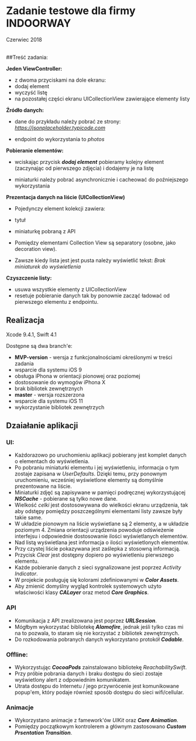 # Zadanie testowe dla firmy **INDOORWAY**
Czerwiec 2018  
<br> 

##Treść zadania:

**Jeden ViewController:**

* z dwoma przyciskami na dole ekranu:
 * dodaj element
 * wyczyść listę
* na pozostałej części ekranu UICollectionView zawierające elementy listy

**Źródło danych:**

* dane do przykładu należy pobrać ze strony: *https://jsonplaceholder.typicode.com*
- endpoint do wykorzystania to *photos*

**Pobieranie elementów:**

* wciskając przycisk ***dodaj element*** pobieramy kolejny element (zaczynając od pierwszego zdjęcia) i dodajemy je na listę
- miniaturki należy pobrać asynchronicznie i cacheować do poźniejszego wykorzystania

**Prezentacja danych na liście (UICollectionView)**  

* Pojedynczy element kolekcji zawiera:
 * tytuł
 * miniaturkę pobraną z API

 
* Pomiędzy elementami Collection View są separatory (osobne, jako decoration view).
* Zawsze kiedy lista jest jest pusta należy wyświetlić tekst: *Brak miniaturek do wyświetlenia*

**Czyszczenie listy:**

* usuwa wszystkie elementy z UICollectionView
* resetuje pobieranie danych tak by ponownie zacząć ładować od pierwszego elementu z endpointu.


## Realizacja

Xcode 9.4.1, Swift 4.1

Dostępne są dwa branch'e:

* **MVP-version** - wersja z funkcjonalnościami określonymi w treści zadania
 * wsparcie dla systemu iOS 9
 * obsługa iPhona w orientacji pionowej oraz poziomej
 * dostosowanie do wymogów iPhona X
 * brak bibliotek zewnętrznych
* **master** - wersja rozszerzona
 * wsparcie dla systemu iOS 11
 * wykorzystanie bibliotek zewnętrzych

## Dzaiałanie aplikacji
### UI:
* Każdorazowo po uruchomieniu aplikacji pobierany jest komplet danych o elementach do wyświetlenia.  
* Po pobraniu miniaturki elementu i jej wyświetleniu, informacja o tym zostaje zapisana w *UserDefaults*. Dzięki temu, przy ponownym uruchomieniu, wcześniej wyświetlone elementy są domyślnie prezentowane na liście. 
* Miniaturki zdjęć są zapisywane w pamięci podręcznej wykorzystującej  ***NSCache*** - pobierane są tylko nowe dane.
* Wielkość *celki* jest dostosowywana do wielkości ekranu urządzenia, tak aby odstępy pomiędzy poszczególnymi elementami listy zawsze były takie same.
* W układzie pionowym na liście wyświetlane są 2 elementy, a w układzie poziomym 4. Zmiana orientacji urządzenia powoduje odświeżenie interfejsu i odpowiednie dostosowanie ilości wyświetlanych elementów.
* Nad listą wyświetlana jest informacja o ilości wyświetlonych elementów.
* Przy czystej liście pokazywana jest zaślepka z stosowną informacją.
* Przycisk *Clear* jest dostępny dopiero po wyświetleniu pierwszego elementu.
* Każde pobieranie danych z sieci sygnalizowane jest poprzez *Activity Indicator*.
* W projekcie posługuję się kolorami zdefiniowanymi w ***Color Assets***.
* Aby zmienić domyślny wygląd kontrolek systemowych użyto właściwości klasy ***CALayer*** oraz metod ***Core Graphics***.

### API

* Komunikacja z API zrealizowana jest poprzez ***URLSession***.
 * Mógłbym wykorzystać bibliotekę ***Alamofire***, jednak jeśli tylko czas mi na to pozwala, to staram się nie korzystać z bibliotek zewnętrznych. 
* Do rozkodowania pobranych danych wykorzystano protokół ***Codable***.

### Offline:

* Wykorzystując ***CocoaPods*** zainstalowano bibliotekę *ReachabilitySwift*.
* Przy próbie pobrania danych i braku dostępu do sieci zostaje wyświetlony alert z odpowiednim komunikatem.
* Utrata dostępu do Internetu / jego przywrócenie jest komunikowane popup'em, który podaje również sposób dostępu do sieci wifi/cellular.

### Animacje

* Wykorzystano animacje z famework'ów *UIKit* oraz ***Core Animation***.
* Pomiędzy początkowym kontrolerem a głównym zastosowano ***Custom Prsentation Transition***.